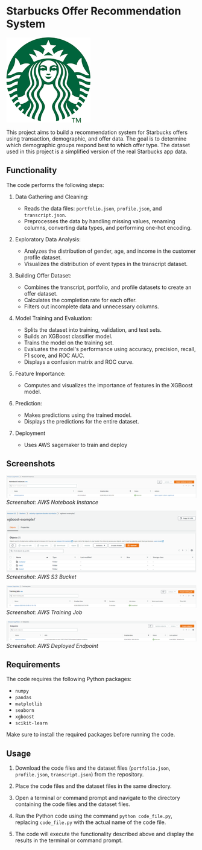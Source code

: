 # Starbucks Offer Recommendation System

![Starbucks Logo](projectlogo.png)

This project aims to build a recommendation system for Starbucks offers using transaction, demographic, and offer data. The goal is to determine which demographic groups respond best to which offer type. The dataset used in this project is a simplified version of the real Starbucks app data.

## Functionality

The code performs the following steps:

1. Data Gathering and Cleaning:
   - Reads the data files: `portfolio.json`, `profile.json`, and `transcript.json`.
   - Preprocesses the data by handling missing values, renaming columns, converting data types, and performing one-hot encoding.

2. Exploratory Data Analysis:
   - Analyzes the distribution of gender, age, and income in the customer profile dataset.
   - Visualizes the distribution of event types in the transcript dataset.

3. Building Offer Dataset:
   - Combines the transcript, portfolio, and profile datasets to create an offer dataset.
   - Calculates the completion rate for each offer.
   - Filters out incomplete data and unnecessary columns.

4. Model Training and Evaluation:
   - Splits the dataset into training, validation, and test sets.
   - Builds an XGBoost classifier model.
   - Trains the model on the training set.
   - Evaluates the model's performance using accuracy, precision, recall, F1 score, and ROC AUC.
   - Displays a confusion matrix and ROC curve.

5. Feature Importance:
   - Computes and visualizes the importance of features in the XGBoost model.

6. Prediction:
   - Makes predictions using the trained model.
   - Displays the predictions for the entire dataset.

7. Deployment
   - Uses AWS sagemaker to train and deploy


## Screenshots

![Notebook Instance](.\01.NotebookInstance.png)
*Screenshot: AWS Notebook Instance*

![S3 Bucket](.\02.S3Bucket.png)
*Screenshot: AWS S3 Bucket*

![Training Job](.\03.TrainingJob.png)
*Screenshot: AWS Training Job*

![Deployed Endpoint](.\04.DeployedEndpoint.png)
*Screenshot: AWS Deployed Endpoint*

## Requirements

The code requires the following Python packages:
- `numpy`
- `pandas`
- `matplotlib`
- `seaborn`
- `xgboost`
- `scikit-learn`

Make sure to install the required packages before running the code.

## Usage

1. Download the code files and the dataset files (`portfolio.json`, `profile.json`, `transcript.json`) from the repository.

2. Place the code files and the dataset files in the same directory.

3. Open a terminal or command prompt and navigate to the directory containing the code files and the dataset files.

4. Run the Python code using the command `python code_file.py`, replacing `code_file.py` with the actual name of the code file.

5. The code will execute the functionality described above and display the results in the terminal or command prompt.